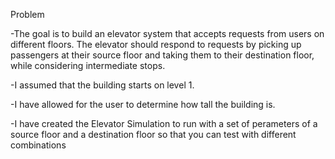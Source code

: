 Problem

-The goal is to build an elevator system that accepts requests from users on different floors. The elevator should respond to requests by picking up passengers at their source floor and taking them to their destination floor, while considering intermediate stops.

-I assumed that the building starts on level 1.

-I have allowed for the user to determine how tall the building is.

-I have created the Elevator Simulation to run with a set of perameters of a source floor and a destination floor so that you can test with different combinations
